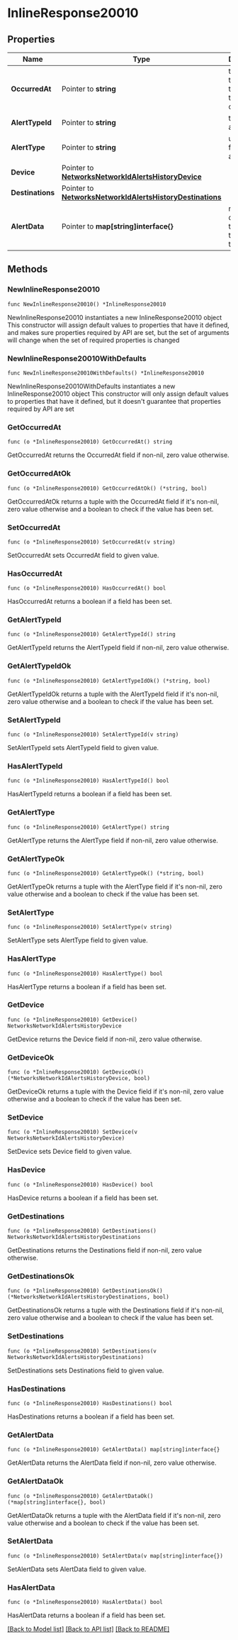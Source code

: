 # InlineResponse20010

## Properties

Name | Type | Description | Notes
------------ | ------------- | ------------- | -------------
**OccurredAt** | Pointer to **string** | time when the event that caused the alert occurred | [optional] 
**AlertTypeId** | Pointer to **string** | type of alert | [optional] 
**AlertType** | Pointer to **string** | user friendly alert type | [optional] 
**Device** | Pointer to [**NetworksNetworkIdAlertsHistoryDevice**](NetworksNetworkIdAlertsHistoryDevice.md) |  | [optional] 
**Destinations** | Pointer to [**NetworksNetworkIdAlertsHistoryDestinations**](NetworksNetworkIdAlertsHistoryDestinations.md) |  | [optional] 
**AlertData** | Pointer to **map[string]interface{}** | relevant data about the event that caused the alert | [optional] 

## Methods

### NewInlineResponse20010

`func NewInlineResponse20010() *InlineResponse20010`

NewInlineResponse20010 instantiates a new InlineResponse20010 object
This constructor will assign default values to properties that have it defined,
and makes sure properties required by API are set, but the set of arguments
will change when the set of required properties is changed

### NewInlineResponse20010WithDefaults

`func NewInlineResponse20010WithDefaults() *InlineResponse20010`

NewInlineResponse20010WithDefaults instantiates a new InlineResponse20010 object
This constructor will only assign default values to properties that have it defined,
but it doesn't guarantee that properties required by API are set

### GetOccurredAt

`func (o *InlineResponse20010) GetOccurredAt() string`

GetOccurredAt returns the OccurredAt field if non-nil, zero value otherwise.

### GetOccurredAtOk

`func (o *InlineResponse20010) GetOccurredAtOk() (*string, bool)`

GetOccurredAtOk returns a tuple with the OccurredAt field if it's non-nil, zero value otherwise
and a boolean to check if the value has been set.

### SetOccurredAt

`func (o *InlineResponse20010) SetOccurredAt(v string)`

SetOccurredAt sets OccurredAt field to given value.

### HasOccurredAt

`func (o *InlineResponse20010) HasOccurredAt() bool`

HasOccurredAt returns a boolean if a field has been set.

### GetAlertTypeId

`func (o *InlineResponse20010) GetAlertTypeId() string`

GetAlertTypeId returns the AlertTypeId field if non-nil, zero value otherwise.

### GetAlertTypeIdOk

`func (o *InlineResponse20010) GetAlertTypeIdOk() (*string, bool)`

GetAlertTypeIdOk returns a tuple with the AlertTypeId field if it's non-nil, zero value otherwise
and a boolean to check if the value has been set.

### SetAlertTypeId

`func (o *InlineResponse20010) SetAlertTypeId(v string)`

SetAlertTypeId sets AlertTypeId field to given value.

### HasAlertTypeId

`func (o *InlineResponse20010) HasAlertTypeId() bool`

HasAlertTypeId returns a boolean if a field has been set.

### GetAlertType

`func (o *InlineResponse20010) GetAlertType() string`

GetAlertType returns the AlertType field if non-nil, zero value otherwise.

### GetAlertTypeOk

`func (o *InlineResponse20010) GetAlertTypeOk() (*string, bool)`

GetAlertTypeOk returns a tuple with the AlertType field if it's non-nil, zero value otherwise
and a boolean to check if the value has been set.

### SetAlertType

`func (o *InlineResponse20010) SetAlertType(v string)`

SetAlertType sets AlertType field to given value.

### HasAlertType

`func (o *InlineResponse20010) HasAlertType() bool`

HasAlertType returns a boolean if a field has been set.

### GetDevice

`func (o *InlineResponse20010) GetDevice() NetworksNetworkIdAlertsHistoryDevice`

GetDevice returns the Device field if non-nil, zero value otherwise.

### GetDeviceOk

`func (o *InlineResponse20010) GetDeviceOk() (*NetworksNetworkIdAlertsHistoryDevice, bool)`

GetDeviceOk returns a tuple with the Device field if it's non-nil, zero value otherwise
and a boolean to check if the value has been set.

### SetDevice

`func (o *InlineResponse20010) SetDevice(v NetworksNetworkIdAlertsHistoryDevice)`

SetDevice sets Device field to given value.

### HasDevice

`func (o *InlineResponse20010) HasDevice() bool`

HasDevice returns a boolean if a field has been set.

### GetDestinations

`func (o *InlineResponse20010) GetDestinations() NetworksNetworkIdAlertsHistoryDestinations`

GetDestinations returns the Destinations field if non-nil, zero value otherwise.

### GetDestinationsOk

`func (o *InlineResponse20010) GetDestinationsOk() (*NetworksNetworkIdAlertsHistoryDestinations, bool)`

GetDestinationsOk returns a tuple with the Destinations field if it's non-nil, zero value otherwise
and a boolean to check if the value has been set.

### SetDestinations

`func (o *InlineResponse20010) SetDestinations(v NetworksNetworkIdAlertsHistoryDestinations)`

SetDestinations sets Destinations field to given value.

### HasDestinations

`func (o *InlineResponse20010) HasDestinations() bool`

HasDestinations returns a boolean if a field has been set.

### GetAlertData

`func (o *InlineResponse20010) GetAlertData() map[string]interface{}`

GetAlertData returns the AlertData field if non-nil, zero value otherwise.

### GetAlertDataOk

`func (o *InlineResponse20010) GetAlertDataOk() (*map[string]interface{}, bool)`

GetAlertDataOk returns a tuple with the AlertData field if it's non-nil, zero value otherwise
and a boolean to check if the value has been set.

### SetAlertData

`func (o *InlineResponse20010) SetAlertData(v map[string]interface{})`

SetAlertData sets AlertData field to given value.

### HasAlertData

`func (o *InlineResponse20010) HasAlertData() bool`

HasAlertData returns a boolean if a field has been set.


[[Back to Model list]](../README.md#documentation-for-models) [[Back to API list]](../README.md#documentation-for-api-endpoints) [[Back to README]](../README.md)


